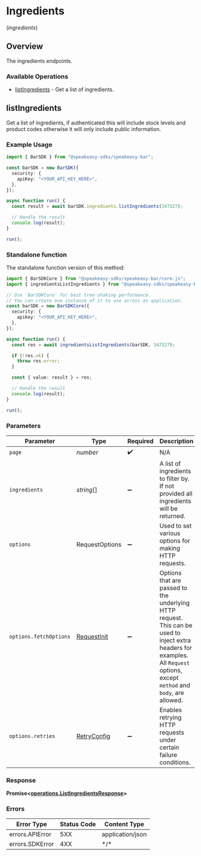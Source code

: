 # Ingredients
(*ingredients*)

## Overview

The ingredients endpoints.

### Available Operations

* [listIngredients](#listingredients) - Get a list of ingredients.

## listIngredients

Get a list of ingredients, if authenticated this will include stock levels and product codes otherwise it will only include public information.

### Example Usage

```typescript
import { BarSDK } from "@speakeasy-sdks/speakeasy-bar";

const barSDK = new BarSDK({
  security: {
    apiKey: "<YOUR_API_KEY_HERE>",
  },
});

async function run() {
  const result = await barSDK.ingredients.listIngredients(347327);

  // Handle the result
  console.log(result);
}

run();
```

### Standalone function

The standalone function version of this method:

```typescript
import { BarSDKCore } from "@speakeasy-sdks/speakeasy-bar/core.js";
import { ingredientsListIngredients } from "@speakeasy-sdks/speakeasy-bar/funcs/ingredientsListIngredients.js";

// Use `BarSDKCore` for best tree-shaking performance.
// You can create one instance of it to use across an application.
const barSDK = new BarSDKCore({
  security: {
    apiKey: "<YOUR_API_KEY_HERE>",
  },
});

async function run() {
  const res = await ingredientsListIngredients(barSDK, 347327);

  if (!res.ok) {
    throw res.error;
  }

  const { value: result } = res;

  // Handle the result
  console.log(result);
}

run();
```

### Parameters

| Parameter                                                                                                                                                                      | Type                                                                                                                                                                           | Required                                                                                                                                                                       | Description                                                                                                                                                                    |
| ------------------------------------------------------------------------------------------------------------------------------------------------------------------------------ | ------------------------------------------------------------------------------------------------------------------------------------------------------------------------------ | ------------------------------------------------------------------------------------------------------------------------------------------------------------------------------ | ------------------------------------------------------------------------------------------------------------------------------------------------------------------------------ |
| `page`                                                                                                                                                                         | *number*                                                                                                                                                                       | :heavy_check_mark:                                                                                                                                                             | N/A                                                                                                                                                                            |
| `ingredients`                                                                                                                                                                  | *string*[]                                                                                                                                                                     | :heavy_minus_sign:                                                                                                                                                             | A list of ingredients to filter by. If not provided all ingredients will be returned.                                                                                          |
| `options`                                                                                                                                                                      | RequestOptions                                                                                                                                                                 | :heavy_minus_sign:                                                                                                                                                             | Used to set various options for making HTTP requests.                                                                                                                          |
| `options.fetchOptions`                                                                                                                                                         | [RequestInit](https://developer.mozilla.org/en-US/docs/Web/API/Request/Request#options)                                                                                        | :heavy_minus_sign:                                                                                                                                                             | Options that are passed to the underlying HTTP request. This can be used to inject extra headers for examples. All `Request` options, except `method` and `body`, are allowed. |
| `options.retries`                                                                                                                                                              | [RetryConfig](../../lib/utils/retryconfig.md)                                                                                                                                  | :heavy_minus_sign:                                                                                                                                                             | Enables retrying HTTP requests under certain failure conditions.                                                                                                               |

### Response

**Promise\<[operations.ListIngredientsResponse](../../sdk/models/operations/listingredientsresponse.md)\>**

### Errors

| Error Type       | Status Code      | Content Type     |
| ---------------- | ---------------- | ---------------- |
| errors.APIError  | 5XX              | application/json |
| errors.SDKError  | 4XX              | \*/\*            |